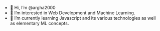 - 👋 Hi, I’m @argha2000
- 👀 I’m interested in Web Development and Machine Learning.
- 🌱 I’m currently learning Javascript and its various technologies as well as elementary ML concepts.

<!---
argha2000/argha2000 is a ✨ special ✨ repository because its `README.md` (this file) appears on your GitHub profile.
You can click the Preview link to take a look at your changes.
--->
